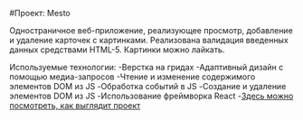 #Проект: Mesto

Одностраничное веб-приложение, реализующее просмотр, добавление и удаление карточек с картинками.
Реализована валидация введенных данных средствами HTML-5. Картинки можно лайкать.

Используемые технологии:
-Верстка на гридах
-Адаптивный дизайн с помощью медиа-запросов
-Чтение и изменение содержимого элементов DOM из JS
-Обработка событий в JS
-Создание и удаление элементов DOM из JS
-Использование фреймворка React -[Здесь можно посмотреть, как выглядит проект](https://kudenikovns.github.io/mesto-react/)
